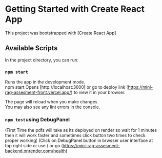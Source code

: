 # Getting Started with Create React App

This project was bootstrapped with [Create React App]

## Available Scripts

In the project directory, you can run:

### `npm start`

Runs the app in the development mode.\
npm start Opens [http://localhost:3000] or go to deploy link (https://mini-rag-assesment-front.vercel.app/) to view it in your browser.

The page will reload when you make changes.\
You may also see any lint errors in the console.

### `npm test`using DebugPanel
(First Time the pdfs will take as its deployed on render so wait for 1 minutes then it will work faster and sometimes click button two times to check proper working)
(Click on DebugPanel button in brwsser user interface at top right side or use ) or go (https://mini-rag-assesment-backend.onrender.com/health)

